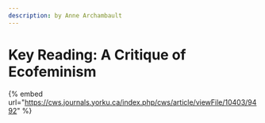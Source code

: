 ```yaml
---
description: by Anne Archambault
---
```


# Key Reading: A Critique of Ecofeminism

{% embed url="https://cws.journals.yorku.ca/index.php/cws/article/viewFile/10403/9492" %}



